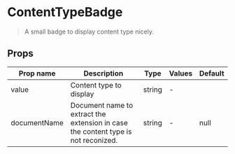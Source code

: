 # ContentTypeBadge

> A small badge to display content type nicely.

## Props

| Prop name    | Description                                                                       | Type   | Values | Default |
| ------------ | --------------------------------------------------------------------------------- | ------ | ------ | ------- |
| value        | Content type to display                                                           | string | -      |         |
| documentName | Document name to extract the extension in case the content type is not reconized. | string | -      | null    |

